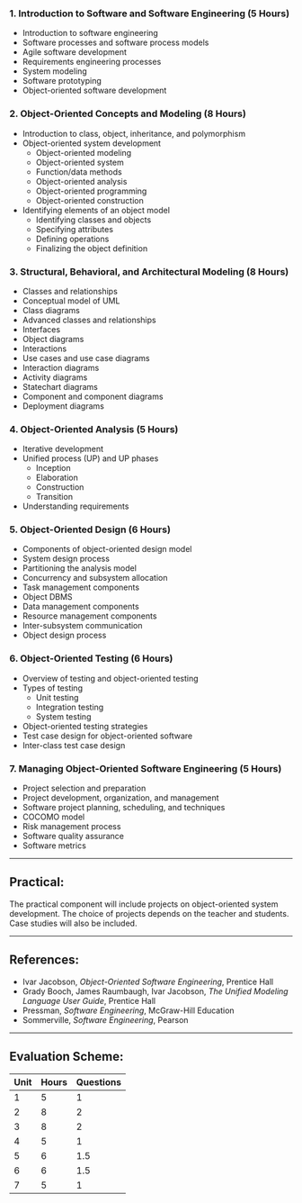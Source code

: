 ### 1. Introduction to Software and Software Engineering (5 Hours)
- Introduction to software engineering
- Software processes and software process models
- Agile software development
- Requirements engineering processes
- System modeling
- Software prototyping
- Object-oriented software development

### 2. Object-Oriented Concepts and Modeling (8 Hours)
- Introduction to class, object, inheritance, and polymorphism
- Object-oriented system development
  - Object-oriented modeling
  - Object-oriented system
  - Function/data methods
  - Object-oriented analysis
  - Object-oriented programming
  - Object-oriented construction
- Identifying elements of an object model
  - Identifying classes and objects
  - Specifying attributes
  - Defining operations
  - Finalizing the object definition

### 3. Structural, Behavioral, and Architectural Modeling (8 Hours)
- Classes and relationships
- Conceptual model of UML
- Class diagrams
- Advanced classes and relationships
- Interfaces
- Object diagrams
- Interactions
- Use cases and use case diagrams
- Interaction diagrams
- Activity diagrams
- Statechart diagrams
- Component and component diagrams
- Deployment diagrams

### 4. Object-Oriented Analysis (5 Hours)
- Iterative development
- Unified process (UP) and UP phases
  - Inception
  - Elaboration
  - Construction
  - Transition
- Understanding requirements

### 5. Object-Oriented Design (6 Hours)
- Components of object-oriented design model
- System design process
- Partitioning the analysis model
- Concurrency and subsystem allocation
- Task management components
- Object DBMS
- Data management components
- Resource management components
- Inter-subsystem communication
- Object design process

### 6. Object-Oriented Testing (6 Hours)
- Overview of testing and object-oriented testing
- Types of testing
  - Unit testing
  - Integration testing
  - System testing
- Object-oriented testing strategies
- Test case design for object-oriented software
- Inter-class test case design

### 7. Managing Object-Oriented Software Engineering (5 Hours)
- Project selection and preparation
- Project development, organization, and management
- Software project planning, scheduling, and techniques
- COCOMO model
- Risk management process
- Software quality assurance
- Software metrics

---

## Practical:
The practical component will include projects on object-oriented system development. The choice of projects depends on the teacher and students. Case studies will also be included.

---

## References:
- Ivar Jacobson, *Object-Oriented Software Engineering*, Prentice Hall
- Grady Booch, James Raumbaugh, Ivar Jacobson, *The Unified Modeling Language User Guide*, Prentice Hall
- Pressman, *Software Engineering*, McGraw-Hill Education
- Sommerville, *Software Engineering*, Pearson

---

## Evaluation Scheme:

| Unit | Hours | Questions |
| ---- | ----- | --------- |
| 1    | 5     | 1         |
| 2    | 8     | 2         |
| 3    | 8     | 2         |
| 4    | 5     | 1         |
| 5    | 6     | 1.5       |
| 6    | 6     | 1.5       |
| 7    | 5     | 1         |